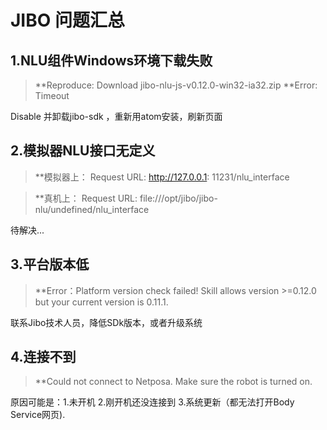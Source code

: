# JIBO 问题汇总
## 1.NLU组件Windows环境下载失败 
>**Reproduce: Download jibo-nlu-js-v0.12.0-win32-ia32.zip
>**Error: Timeout

Disable 并卸载jibo-sdk ，重新用atom安装，刷新页面
## 2.模拟器NLU接口无定义
>**模拟器上： Request URL: http://127.0.0.1: 11231/nlu_interface

>**真机上： Request URL: file:///opt/jibo/jibo-nlu/undefined/nlu_interface

待解决...
## 3.平台版本低
>**Error：Platform version check failed! Skill allows version >=0.12.0 but your current version is 0.11.1.

联系Jibo技术人员，降低SDk版本，或者升级系统

## 4.连接不到
>**Could not connect to Netposa. Make sure the robot is turned on.

原因可能是：1.未开机 2.刚开机还没连接到 3.系统更新（都无法打开Body Service网页).


